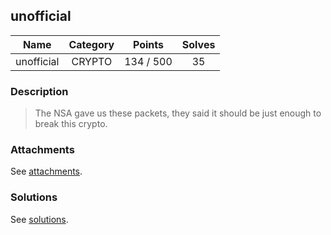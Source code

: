 ## unofficial

|  Name  |  Category  |  Points  |  Solves  |
| :----: | :----: | :----: | :----: |
|  unofficial  |  CRYPTO  |  134 / 500  |  35  |

### Description
> The NSA gave us these packets, they said it should be just enough to break this crypto.

### Attachments
See [attachments](https://github.com/roadicing/ctf-writeups/tree/main/2018/35c3ctf/unofficial/attachments).

### Solutions
See [solutions](https://github.com/roadicing/ctf-writeups/tree/main/2018/35c3ctf/unofficial/solutions).